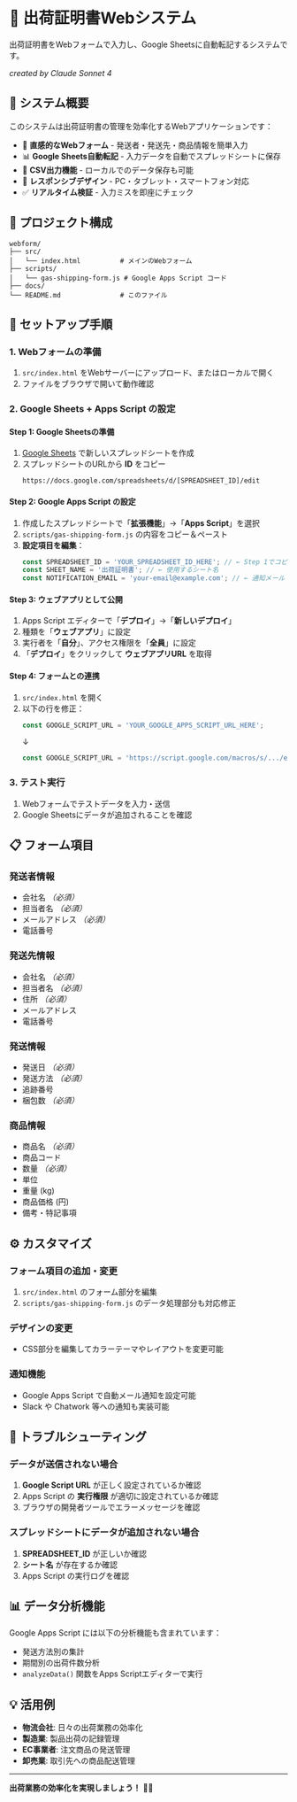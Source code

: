 # 🚚 出荷証明書Webシステム

出荷証明書をWebフォームで入力し、Google Sheetsに自動転記するシステムです。

*created by Claude Sonnet 4*

## 🌟 システム概要

このシステムは出荷証明書の管理を効率化するWebアプリケーションです：

- 📝 **直感的なWebフォーム** - 発送者・発送先・商品情報を簡単入力
- 📊 **Google Sheets自動転記** - 入力データを自動でスプレッドシートに保存
- 💾 **CSV出力機能** - ローカルでのデータ保存も可能
- 📱 **レスポンシブデザイン** - PC・タブレット・スマートフォン対応
- ✅ **リアルタイム検証** - 入力ミスを即座にチェック

## 📂 プロジェクト構成

```
webform/
├── src/
│   └── index.html          # メインのWebフォーム
├── scripts/
│   └── gas-shipping-form.js # Google Apps Script コード
├── docs/
└── README.md               # このファイル
```

## 🚀 セットアップ手順

### 1. Webフォームの準備

1. `src/index.html` をWebサーバーにアップロード、またはローカルで開く
2. ファイルをブラウザで開いて動作確認

### 2. Google Sheets + Apps Script の設定

#### Step 1: Google Sheetsの準備
1. [Google Sheets](https://sheets.google.com/) で新しいスプレッドシートを作成
2. スプレッドシートのURLから **ID** をコピー
   ```
   https://docs.google.com/spreadsheets/d/[SPREADSHEET_ID]/edit
   ```

#### Step 2: Google Apps Script の設定
1. 作成したスプレッドシートで「**拡張機能**」→「**Apps Script**」を選択
2. `scripts/gas-shipping-form.js` の内容をコピー＆ペースト
3. **設定項目を編集**：
   ```javascript
   const SPREADSHEET_ID = 'YOUR_SPREADSHEET_ID_HERE'; // ← Step 1でコピーしたID
   const SHEET_NAME = '出荷証明書'; // ← 使用するシート名
   const NOTIFICATION_EMAIL = 'your-email@example.com'; // ← 通知メール（オプション）
   ```

#### Step 3: ウェブアプリとして公開
1. Apps Script エディターで「**デプロイ**」→「**新しいデプロイ**」
2. 種類を「**ウェブアプリ**」に設定
3. 実行者を「**自分**」、アクセス権限を「**全員**」に設定
4. 「**デプロイ**」をクリックして **ウェブアプリURL** を取得

#### Step 4: フォームとの連携
1. `src/index.html` を開く
2. 以下の行を修正：
   ```javascript
   const GOOGLE_SCRIPT_URL = 'YOUR_GOOGLE_APPS_SCRIPT_URL_HERE';
   ```
   ↓
   ```javascript
   const GOOGLE_SCRIPT_URL = 'https://script.google.com/macros/s/.../exec';
   ```

### 3. テスト実行
1. Webフォームでテストデータを入力・送信
2. Google Sheetsにデータが追加されることを確認

## 📋 フォーム項目

### 発送者情報
- 会社名 *（必須）*
- 担当者名 *（必須）*
- メールアドレス *（必須）*
- 電話番号

### 発送先情報
- 会社名 *（必須）*
- 担当者名 *（必須）*
- 住所 *（必須）*
- メールアドレス
- 電話番号

### 発送情報
- 発送日 *（必須）*
- 発送方法 *（必須）*
- 追跡番号
- 梱包数 *（必須）*

### 商品情報
- 商品名 *（必須）*
- 商品コード
- 数量 *（必須）*
- 単位
- 重量 (kg)
- 商品価格 (円)
- 備考・特記事項

## ⚙️ カスタマイズ

### フォーム項目の追加・変更
1. `src/index.html` のフォーム部分を編集
2. `scripts/gas-shipping-form.js` のデータ処理部分も対応修正

### デザインの変更
- CSS部分を編集してカラーテーマやレイアウトを変更可能

### 通知機能
- Google Apps Script で自動メール通知を設定可能
- Slack や Chatwork 等への通知も実装可能

## 🔧 トラブルシューティング

### データが送信されない場合
1. **Google Script URL** が正しく設定されているか確認
2. Apps Script の **実行権限** が適切に設定されているか確認
3. ブラウザの開発者ツールでエラーメッセージを確認

### スプレッドシートにデータが追加されない場合
1. **SPREADSHEET_ID** が正しいか確認
2. **シート名** が存在するか確認
3. Apps Script の実行ログを確認

## 📊 データ分析機能

Google Apps Script には以下の分析機能も含まれています：
- 発送方法別の集計
- 期間別の出荷件数分析
- `analyzeData()` 関数をApps Scriptエディターで実行

## 💡 活用例

- **物流会社**: 日々の出荷業務の効率化
- **製造業**: 製品出荷の記録管理
- **EC事業者**: 注文商品の発送管理
- **卸売業**: 取引先への商品配送管理

---

**出荷業務の効率化を実現しましょう！** 🚚✨